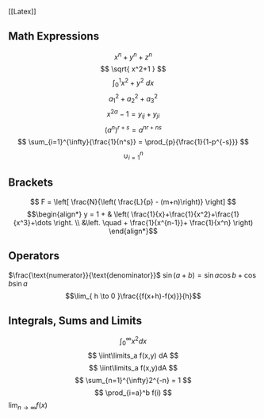 [[Latex]]
## Math Expressions
$$x^n + y^n + z^n $$
$$
\sqrt{ x^2+1 }
$$
$$
\int_{0}^{1}x^2 + y^2 \ dx  
$$
$$
a_{1}^2 + a_{2}^2 + a_{3}^2
$$
$$
x^{2 \alpha} - 1 = y_{ij} + y_{ji}
$$
$$
(a^n)^{r+s} = a^{nr+ns}
$$
$$
\sum_{i=1}^{\infty}{\frac{1}{n^s}} = \prod_{p}{\frac{1}{1-p^{-s}}}
$$
$$
\cup_{i=1}^n
$$
## Brackets
$$
F = \left[ \frac{N}{\left( \frac{L}{p} - (m+n)\right)} \right] 
$$
$$\begin{align*}
y = 1 + & \left( \frac{1}{x}+\frac{1}{x^2}+\frac{1}{x^3}+\dots \right.
\\ &\left. \quad + \frac{1}{x^{n-1}}+ \frac{1}{x^n} \right)
\end{align*}$$
## Operators
$\frac{\text{numerator}}{\text{denominator}}$
$\sin(a+b)=\sin a\cos b+\cos b\sin a$
$$\lim_{ h \to 0 }\frac{{f(x+h)-f(x)}}{h}$$
## Integrals, Sums and Limits
$$\int_{0}^{\infty}x^2 dx$$
$$
\iint\limits_a f(x,y) dA
$$
$$
\iint\limits_a f(x,y)dA
$$
$$
\sum_{n=1}^{\infty}2^{-n} = 1
$$
$$
\prod_{i=a}^b f(i)
$$
$\lim_{ n \to \infty }f(x)$
